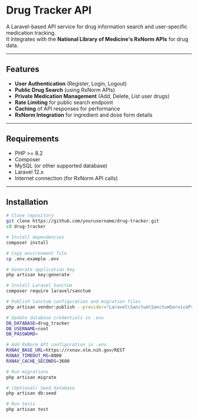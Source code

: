 # Drug Tracker API

A Laravel-based API service for drug information search and user-specific medication tracking.  
It integrates with the **National Library of Medicine's RxNorm APIs** for drug data.

---

## Features

- **User Authentication** (Register, Login, Logout)
- **Public Drug Search** (using RxNorm APIs)
- **Private Medication Management** (Add, Delete, List user drugs)
- **Rate Limiting** for public search endpoint
- **Caching** of API responses for performance
- **RxNorm Integration** for ingredient and dose form details

---

## Requirements

- PHP >= 8.2
- Composer
- MySQL (or other supported database)
- Laravel 12.x
- Internet connection (for RxNorm API calls)

---

## Installation

```bash
# Clone repository 
git clone https://github.com/yourusername/drug-tracker.git
cd drug-tracker

# Install dependencies
composer install

# Copy environment file
cp .env.example .env

# Generate application key
php artisan key:generate

# Install Laravel Sanctum
composer require laravel/sanctum

# Publish Sanctum configuration and migration files
php artisan vendor:publish --provider="Laravel\Sanctum\SanctumServiceProvider"

# Update database credentials in .env
DB_DATABASE=drug_tracker
DB_USERNAME=root
DB_PASSWORD=

# Add RxNorm API configuration in .env
RXNAV_BASE_URL=https://rxnav.nlm.nih.gov/REST
RXNAV_TIMEOUT_MS=8000
RXNAV_CACHE_SECONDS=3600

# Run migrations
php artisan migrate

# (Optional) Seed database
php artisan db:seed

# Run tests
php artisan test

